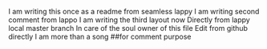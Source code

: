 I am writing this once as a readme from seamless lappy
I am writing second comment from lappo
I am writing the third layout now
Directly from lappy local master branch 
In care of the soul owner of this file
Edit from github directly 
I am more than a song 
##for comment purpose
